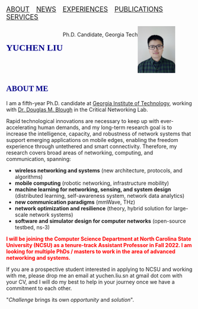 <!-- [<u><font size='4'>ABOUT</font></u>](#j1) &emsp;[<u><font size='4'>NEWS</font></u>](https://yuchen-sh.github.io/News) &emsp;[<u><font size='4'>COURSEWORK</font></u>](https://yuchen-sh.github.io/Coursework) &emsp;[<u><font size='4'>EXPERIENCES</font></u>](https://yuchen-sh.github.io/EXPERIENCES) &emsp;[<u><font size='4'>PUBLICATIONS</font></u>](https://yuchen-sh.github.io/Recent-Publications/) &emsp; [<u><font size='4'>PROJECTS</font></u>](https://yuchen-sh.github.io/Projects/) &emsp; [<u><font size='4'>AWARDS</font></u>](https://yuchen-sh.github.io/AWARDS) &emsp; [<u><font size='4'>SERVICES & SKILLS</font></u>](https://yuchen-sh.github.io/SERVICES-SKILLS) -->

[<u><font size='4'>ABOUT</font></u>](#j1) &emsp;[<u><font size='4'>NEWS</font></u>](https://yuchen-sh.github.io/News) &emsp;[<u><font size='4'>EXPERIENCES</font></u>](https://yuchen-sh.github.io/EXPERIENCES) &emsp;[<u><font size='4'>PUBLICATIONS</font></u>](https://yuchen-sh.github.io/Recent-Publications/) &emsp; [<u><font size='4'>SERVICES</font></u>](https://yuchen-sh.github.io/SERVICES-SKILLS)


<!-- <table border="0" align="center">
     <tr>
          <td width="60%">
            <h1><font face="Times" size='5' color='darkblue'>YUCHEN LIU</font></h1>
            <p><b>Ph.D. Candidate, Georgia Tech</b></p>
            <p><b>School of Electrical and Computer Engineering</b></p>  
            <p><b>Email: yuchen.liu at gatech.edu, yuchen.liu.sn at gmail.com</b></p>
            <p><b><i>"Think deeply, think more."</i></b></p>
          </td>
          <td width="40%">
            <head>   
            <style>   
               #img1{transform:rotate(0deg);}
            </style>
            </head>
            <div align=center>
            <img id="img1" src="/Yuchen_1.png" width="90%" height="90%">
            </div>
          </td>
     </tr>
</table> -->

<div style="display:flex;justify:space-between">
      <h1><font face="Times" size='5' color='darkblue'>YUCHEN LIU</font></h1> </br>
      <p>Ph.D. Candidate, Georgia Tech</p>
      <img id="img1" src="/Yuchen_1.png" width="20%" height="20%" alt='' />
</div>



## <span id="j1"><font color='darkblue' face="Georgia">ABOUT ME</font></span>
<!-- ## I am currently on the academic job market. -->

I am a fifth-year Ph.D. candidate at [Georgia Institute of Technology](https://www.gatech.edu/), working with [Dr. Douglas M. Blough](http://blough.ece.gatech.edu/) in the Critical Networking Lab.
               
<!-- After getting the master degree from [Shanghai Jiao Tong University](https://www.sjtu.edu.cn/) in China, I am currently a Ph.D. candidate at Georgia Tech in USA, and work with [Dr. Douglas M. Blough](http://blough.ece.gatech.edu/) on projects of maximizing performance for next-generation wireless networks, and developing network simulators. In addition, I was an instructor of an ECE undergraduate course, and responsible for lectures and supervising labs. -->

<!-- My research interests lie in the areas of next-generation networks and systems, spanning wireless networking, mmWave communication, mobile computing, optimization and machine learning for networks and systems. I am also involved in the project of developing the open-source network simulator [ns-3](https://www.nsnam.org/). -->

Rapid technological innovations are necessary to keep up with ever-accelerating human demands, and my long-term research goal is to increase the intelligence, capacity, and robustness of network systems that support emerging applications on mobile edges, enabling the freedom experience through untethered and smart connectivity. Therefore, my research covers broad areas of networking, computing, and communication, spanning:

  * **wireless networking and systems** (new architecture, protocols, and algorithms) 
  * **mobile computing** (robotic networking, infrastructure mobility)
  * **machine learning for networking, sensing, and system design** (distributed learning, self-awareness system, network data analytics)
  * **new communication paradigms** (mmWave, THz) 
  * **network optimization and resilience** (theory, hybrid solution for large-scale network systems)
  * **software and simulator design for computer networks** (open-source testbed, ns-3)

**<font color='red'>I will be joining the Computer Science Department at North Carolina State University (NCSU) as a tenure-track Assistant Professor in Fall 2022. I am looking for multiple PhDs / masters to work in the area of advanced networking and systems.</font>**

If you are a prospective student interested in applying to NCSU and working with me, please drop me an email at yuchen.liu.sn at gmail dot com with your CV, and I will do my best to help in your journey once we have a commitment to each other.


"*Challenge* brings its own *opportunity* and *solution*".



